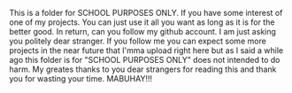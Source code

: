 This is a folder for SCHOOL PURPOSES ONLY. If you have some interest of one of my projects. You can just use it all you want as long as it is for the better good. In return, can you follow my github account. I am just asking you politely dear stranger. If you follow me you can expect some more projects in the near future that I'mma upload right here but as I said a while ago this folder is for "SCHOOL PURPOSES ONLY" does not intended to do harm. My greates thanks to you dear strangers for reading this and thank you for wasting your time. MABUHAY!!!
